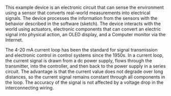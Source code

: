 This example device is an electronic circuit that can sense the environment using a sensor that converts real-world measurements into electrical signals. The device processes the information from the sensors with the behavior described in the software (sketch). The device interacts with the world using actuators, electronic components that can convert an electric signal into physical action, an OLED display, and a Computer monitor via the Internet. 

The 4-20 mA current loop has been the standard for signal transmission and electronic control in control systems since the 1950s. In a current loop, the current signal is drawn from a dc power supply, flows through the transmitter, into the controller, and then back to the power supply in a series circuit. The advantage is that the current value does not degrade over long distances, so the current signal remains constant through all components in the loop. The accuracy of the signal is not affected by a voltage drop in the interconnecting wiring.


